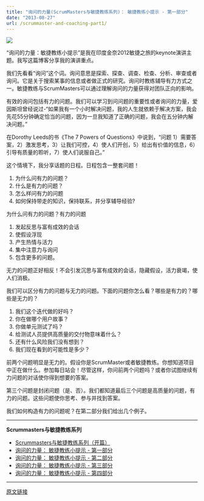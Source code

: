 ```yaml
---
title: "询问的力量(ScrumMasters与敏捷教练系列)： 敏捷教练小提示 - 第一部分"
date: "2013-08-27"
url: /scrummaster-and-coaching-part1/
---
```


![](/images/sm_and_coaching-p1.jpg)

“询问的力量：敏捷教练小提示”是我在印度金奈2012敏捷之旅的keynote演讲主题。我写这篇博客分享我的演讲重点。

我们先看看“询问”这个词。询问意思是探索、探查、调查、检查、分析、审查或者询问。它是关于搜索某事的信息或者做正式的研究。询问时教练辅导有力方式之一。敏捷教练与ScrumMasters可以通过理解询问的力量获得对团队正向的影响。

有效的询问包括有力的问题。我们可以学习到问问题的重要性或者询问的力量，爱因斯坦曾经说过-“如果我有一个小时解决问题，我的人生就依赖于解决方案，我会先花55分钟确定恰当的问题，因为一旦我知道了正确的问题，我会在五分钟内解决问题。”

在Dorothy Leeds的书《The 7 Powers of Questions》中说到，“问题 1）需要答案，2）激发思考，3）让我们可控，4）使人们开创，5）给出有价值的信息，6）引导有质量的聆听，7）使人们说服自己。”

这个情境下，我分享话题的日程。日程包含一整套问题！

1. 为什么问有力的问题？
2. 什么是有力的问题？
3. 怎么样问有力的问题
4. 如何保持带走的知识，保持联系，并分享辅导经验?

为什么问有力的问题？有力的问题

1. 发起反思与富有成效的会话
2. 使假设浮现
3. 产生热情与活力
4. 集中注意力与询问
5. 包含更多的问题。

无力的问题正好相反！不会引发沉思与富有成效的会话，隐藏假设，活力衰竭，使人们消极。

我们可以区分有力的问题与无力的问题。下面的问题你怎么看？哪些是有力的？哪些是无力的？

1. 我们这个迭代做的好吗？
2. 你在做哪个用户故事？
3. 你做单元测试了吗？
4. 给测试人员提供高质量的交付物意味着什么？
5. 还有什么风险我们没有想到？
6. 我们现在看到的可能性是多少？

前两个问题明显是无力的。假设你是ScrumMaster或者敏捷教练。你想知道项目中正在做什么。参加每日站会！尽管这样，你问前两个问题吗？或者你试图继续有力问题的对话使你得到想要的答案。

第三个问题是封闭问题（是、否）。我们都知道最后三个问题是高质量的问题，有力的问题。这些问题使你思考、参与并找到答案。

我们如何构造有力的问题呢？在第二部分我们给出几个例子。

* * *

**Scrummasters与敏捷教练系列**

- [Scrummasters与敏捷教练系列（开篇）](/scrummaster-and-coach-opening/) 
- [询问的力量： 敏捷教练小提示 - 第一部分](/scrummaster-and-coaching-part1/) 
- [询问的力量： 敏捷教练小提示 - 第二部分](/scrummaster-and-coaching-part2/) 
- [询问的力量： 敏捷教练小提示 - 第三部分](/scrummaster-and-coaching-part3/) 
- [询问的力量： 敏捷教练小提示 - 第四部分](/scrummaster-and-coaching-part4/)

* * *

[原文链接](https://se-thoughtograph.blogspot.in/2012/10/the-power-of-inquiry-coaching-tips-for.html)
